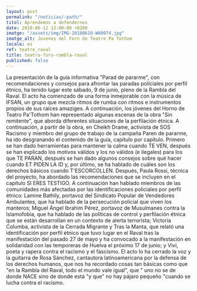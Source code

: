 ```yaml
---
layout: post
permalink: "/noticias/:path/"
titol: Aprendemos a defendernos
date: 2018-06-12 12:00:00 +0200
imatge: "/assets/img/IMG-20180610-WA0074.jpg"
imatge_alt: Jovenes del Forn de Teatre Pa Tothom
locale: es
ref: teatre_raval
title: teatro-foro-rambla-raval
published: false
---
```

La presentación de la guía informativa "Parad de pararme", con recomendaciones y consejos para afrontar las paradas policiales por perfil étnico, ha tenido lugar este sábado, 9 de junio, pleno de la Rambla del Raval.  El acto ha comenzado de una forma inmejorable con la música de IFSAN, un grupo que mezcla ritmos de rumba con ritmos e instrumentos propios de sus raíces amaziges.  A continuación, los jóvenes del Horno de Teatro Pa'Tothom han representado algunas escenas de la obra "Sin remitente", que aborda diferentes situaciones de la perfilación étnica. A continuación, a partir de la obra, en Cheikh Drame, activista de SOS Racismo y miembro del grupo de trabajo de la campaña Paren de pararme, ha ido desgranando el contenido de la guía, capítulo por capítulo.  Primero se han dado herramientas para mantener la calma cuando TE VEN, después se han explicado los motivos válidos y los no válidos (e ilegales) para los que TE PARAN, después se han dado algunos consejos sobre qué hacer cuando ET PIDEN LA ID y, por último, se ha hablado de cuáles son los derechos básicos cuando T'ESCORCOLLEN. Después, Paula Rossi, técnica del proyecto, ha abordado las recomendaciones que se incluyen en el capítulo SI ERES TESTIGO.  A continuación han hablado miembros de las comunidades más afectadas por las identificaciones policiales por perfil étnico: Lamine Bathily, portavoz del Sindicato Popular de Vendedores Ambulantes, que ha hablado de la persecución policial que viven los manteros; Miguel Ángel Ibrahim Pérez, portavoz de Musulmanes contra la Islamofobia, que ha hablado de las políticas de control y perfilación étnica que se están desarrollan en un contexto de alerta terrorista; Victoria Columba, activista de la Cerrada Migrante y Tras la Manta, que relató una identificación por perfil étnico que tuvo lugar en el Raval tras la manifestación del pasado 27 de mayo y ha convocado a la manifestación en solidaridad con las temporeras de Huelva el próximo 17 de junio; y Vivi, poeta y rapera contra el racismo y el fascismo.  El acto lo ha cerrado la voz y la guitarra de Rosa Sánchez, cantautora latinoamericana por la defensa de los derechos humanos, que nos ha recordado cosas tan básicas como que "en la Rambla del Raval, todo el mundo vale igual", que " uno no se de donde NACE sino de donde está "y que" no hay pájaro pequeño "cuando se lucha contra el racismo.  